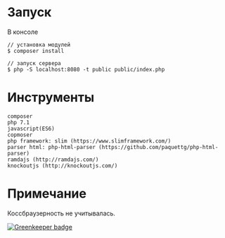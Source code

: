 # Запуск 

В консоле
```
// установка модулей
$ composer install

// запуск сервера
$ php -S localhost:8080 -t public public/index.php
```

# Инструменты

    composer
    php 7.1
    javascript(ES6)
    copmoser
    php framework: slim (https://www.slimframework.com/)
    parser html: php-html-parser (https://github.com/paquettg/php-html-parser)
    ramdajs (http://ramdajs.com/)
    knockoutjs (http://knockoutjs.com/)

# Примечание

 Коссбраузерность не учитывалась.
 
 [![Greenkeeper badge](https://badges.greenkeeper.io/weber/testing-me.svg)](https://greenkeeper.io/)
